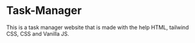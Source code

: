 # Task-Manager
This is a task manager website that is made with the help HTML, tailwind CSS, CSS and Vanilla JS.
